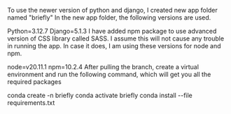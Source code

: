 To use the newer version of python and django, I created new app folder named "briefly"
In the new app folder, the following versions are used.

Python=3.12.7
Django=5.1.3
I have added npm package to use advanced version of CSS library called SASS.
I assume this will not cause any trouble in running the app.
In case it does, I am using these versions for node and npm.

node=v20.11.1
npm=10.2.4
After pulling the branch, create a virtual environment and run the following command, which will get you all the required packages

conda create -n briefly
conda activate briefly
conda install --file requirements.txt
